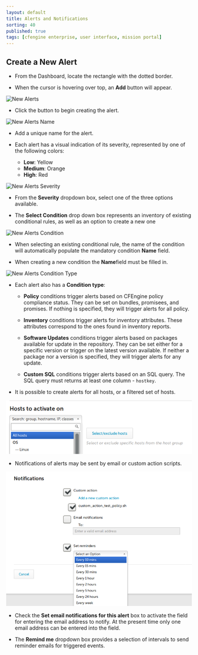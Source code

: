 ```yaml
---
layout: default
title: Alerts and Notifications
sorting: 40
published: true
tags: [cfengine enterprise, user interface, mission portal]
---
```


## Create a New Alert ##

* From the Dashboard, locate the rectangle with the dotted border.

* When the cursor is hovering over top, an **Add** button will appear.


![New Alerts](Alerts.new.png)

* Click the button to begin creating the alert.


![New Alerts Name](Alerts.top.name.png)

* Add a unique name for the alert.

* Each alert has a visual indication of its severity, represented by one of the following colors:
	* **Low**: Yellow
	* **Medium**: Orange
	* **High**: Red
	

![New Alerts Severity](Alerts.top.severity.png)

* From the **Severity** dropdown box, select one of the three options available.
	
* The **Select Condition** drop down box represents an inventory of existing conditional rules, as well as an option to create a new one	


![New Alerts Condition](Alerts.top.condition.png)

* When selecting an existing conditional rule, the name of the condition will automatically populate the mandatory condition **Name** field.

* When creating a new condition the **Name**field must be filled in.


![New Alerts Condition Type](Alerts.bottom.condition.type.png)

* Each alert also has a **Condition type**:
	* **Policy** conditions trigger alerts based on CFEngine policy compliance status. They can be set on bundles, promisees, and promises. If nothing is specified, they will trigger alerts for all policy.

	* **Inventory** conditions trigger alerts for inventory attributes. These attributes correspond to the ones found in inventory reports.

	* **Software Updates** conditions trigger alerts based on packages available for update in the repository. They can be set either for a specific version or trigger on the latest version available. If neither a package nor a version is specified, they will trigger alerts for any update.
	
	* **Custom SQL** conditions trigger alerts based on an SQL query. The SQL query must returns at least one column - `hostkey`.

* It is possible to create alerts for all hosts, or a filtered set of hosts.
	

![New Alerts Hosts](Alerts.bottom.hosts.png)

* Notifications of alerts may be sent by email or custom action scripts.

![New Alerts Notifications](Alerts.bottom.notifications.png)

* Check the **Set email notifications for this alert** box to activate the field for entering the email address to notify. At the present time only one email address can be entered into the field.

* The **Remind me** dropdown box provides a selection of intervals to send reminder emails for triggered events.
